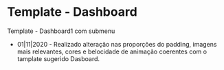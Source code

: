# Template - Dashboard
Template - Dashboard1 com submenu

- 01|11|2020 - Realizado alteração nas proporções do padding, imagens mais relevantes, cores e belocidade de animação coerentes com o tamplate sugerido Dasboard.
